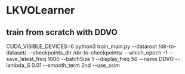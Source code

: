 # LKVOLearner

## train from scratch with DDVO
CUDA_VISIBLE_DEVICES=0 python3 train_main.py --dataroot /dir-to-dataset/ --checkpoints_dir /dir-to-checkpoints/ --which_epoch -1 --save_latest_freq 1000 --batchSize 1 --display_freq 50 --name DDVO --lambda_S 0.01 --smooth_term 2nd --use_ssim
